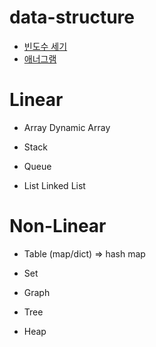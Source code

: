 # data-structure

- [빈도수 세기](https://github.com/ryurim0109/data-structure/blob/main/frequency/frequencyCount.js)
- [애너그램](https://github.com/ryurim0109/data-structure/blob/main/frequency/anagram.js)


# Linear

- Array
  Dynamic Array

- Stack

- Queue

- List
  Linked List

# Non-Linear

  - Table (map/dict) => hash map

  - Set

  - Graph

  - Tree

  - Heap

